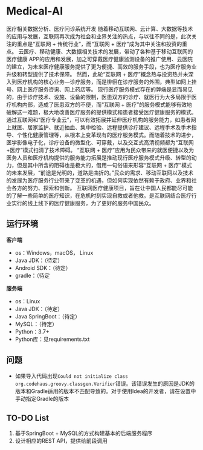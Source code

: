 # Medical-AI
医疗相关数据分析、医疗问诊系统开发  随着移动互联网、云计算、大数据等技术的应用与发展，互联网再次成为社会和业界关注的热点，与以往不同的是，此次关注的重点是“互联网 + 传统行业”，而“互联网 + 医疗”成为其中关注和投资的重点。 云医疗、移动健康、大数据相关技术的发展，带动了各种基于移动互联网的医疗健康 APP的应用和发展，加之可穿戴医疗健康监测设备的推广使用、云医院的建立，为未来医疗健康服务提供了更为便捷、高效的服务手段，也为医疗服务业升级和转型提供了技术保障。 然而，此轮“互联网 + 医疗”概念热与投资热并未深入到医疗机构的核心业务—诊疗服务，而是徘徊在诊疗服务的外围，典型如网上挂号、网上医疗服务咨询、网上药店等。 现行医疗服务模式存在的弊端是显而易见的，由于诊疗技术、设施、设备的限制，医患双方的诊疗、就医行为大多局限于医疗机构内部，造成了医患双方的不便，而“互联网 + 医疗”的服务模式能够有效地破解这一难题，极大地改善医疗服务的提供模式和患者接受医疗健康服务的模式。通过互联网和“医疗专业云”，可以有效拓展并延伸医疗机构的服务能力，如患者网上就医、居家监护、就近抽血、集中检验、远程提供诊疗建议、远程手术及手术指导、个性化健康管理等，从根本上变革现有的医疗服务模式。而随着技术的进步，医学影像电子化，诊疗设备的微型化、可穿戴，以及交互式高清视频都为“互联网 +医疗”模式扫清了技术障碍。 “互联网 + 医疗”应用为民众带来的就医便捷以及为医务人员和医疗机构提供的服务能力拓展是推动现行医疗服务模式升级、转型的动力，但是其中所含的阻碍也是极大的，借用一句俗语来形容“互联网 + 医疗”模式的未来发展，“前途是光明的，道路是曲折的。”民众的需求、移动互联网以及技术的发展为医疗服务行业带来了变革的机遇，但如何实现依然有赖于政府、业界和社会各方的努力、探索和创新。 互联网医疗健康项目，旨在让中国人民都能尽可能的了解一些简单的医疗知识，在危机时刻实现自救或者他救。是互联网结合医疗行业实行的线上线下的医疗健康服务，为了更好的服务中国民众。



## 运行环境

**客户端**
* os：Windows，macOS， Linux
* Java JDK：（待定）
* Android SDK：（待定）
* gradle：（待定

**服务端**
* os：Linux
* Java JDK：（待定）
* Java SpringBoot：（待定）
* MySQL：（待定）
* Python：3.7+
* Python库：见requirements.txt

## 问题

* 如果导入代码出现`Could not initialize class org.codehaus.groovy.classgen.Verifier`错误。该错误发生的原因是JDK的版本和Gradle适用的版本不匹配导致的。对于使用Idea的开发者，请在设置中手动指定Gradle的版本

## TO-DO List

1. 基于SpringBoot + MySQL的方式构建基本的后端服务程序
2. 设计相应的REST API，提供给前段调用
